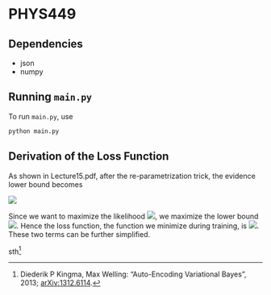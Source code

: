 # PHYS449

## Dependencies

- json
- numpy

## Running `main.py`

To run `main.py`, use

```sh
python main.py
```

## Derivation of the Loss Function

As shown in Lecture15.pdf, after the re-parametrization trick, the evidence lower bound becomes

<img src="https://render.githubusercontent.com/render/math?math=\log{p(x)}\geq\mathbb{E}_\epsilon[\log{p_\phi(x|z=\mu_\theta(x)%2B\sigma_\theta(x)\odot\epsilon)}]-KL(q_\theta(z|x)\|p(z))">

Since we want to maximize the likelihood <img src="https://render.githubusercontent.com/render/math?math=p(x)">, we maximize the lower bound <img src="https://render.githubusercontent.com/render/math?math=\mathbb{E}_\epsilon[\log{p_\phi(x|z=\mu_\theta(x)%2B\sigma_\theta(x)\odot\epsilon)}]-KL(q_\theta(z|x)\|p(z))">. Hence the loss function, the function we minimize during training, is <img src="https://render.githubusercontent.com/render/math?math=L=-\mathbb{E}_\epsilon[\log{p_\phi(x|z=\mu_\theta(x)%2B\sigma_\theta(x)\odot\epsilon)}]%2BKL(q_\theta(z|x)\|p(z))">. These two terms can be further simplified.


sth[^1]


[^1]: Diederik P Kingma, Max Welling: “Auto-Encoding Variational Bayes”, 2013; <a href='http://arxiv.org/abs/1312.6114'>arXiv:1312.6114</a>.

